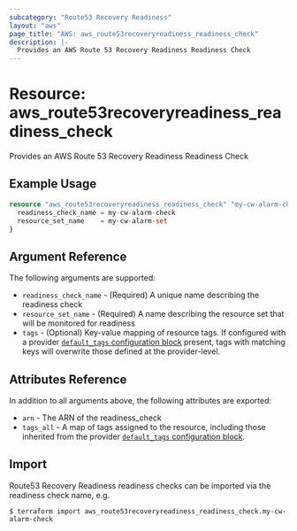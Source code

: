 ```yaml
---
subcategory: "Route53 Recovery Readiness"
layout: "aws"
page_title: "AWS: aws_route53recoveryreadiness_readiness_check"
description: |-
  Provides an AWS Route 53 Recovery Readiness Readiness Check
---
```


# Resource: aws_route53recoveryreadiness_readiness_check

Provides an AWS Route 53 Recovery Readiness Readiness Check

## Example Usage

```terraform
resource "aws_route53recoveryreadiness_readiness_check" "my-cw-alarm-check" {
  readiness_check_name = my-cw-alarm-check
  resource_set_name    = my-cw-alarm-set
}
```

## Argument Reference

The following arguments are supported:

* `readiness_check_name` - (Required) A unique name describing the readiness check
* `resource_set_name` - (Required) A name describing the resource set that will be monitored for readiness
* `tags` - (Optional) Key-value mapping of resource tags. If configured with a provider [`default_tags` configuration block](/docs/providers/aws/index.html#default_tags-configuration-block) present, tags with matching keys will overwrite those defined at the provider-level.

## Attributes Reference

In addition to all arguments above, the following attributes are exported:

* `arn` - The ARN of the readiness_check
* `tags_all` - A map of tags assigned to the resource, including those inherited from the provider [`default_tags` configuration block](/docs/providers/aws/index.html#default_tags-configuration-block).

## Import

Route53 Recovery Readiness readiness checks can be imported via the readiness check name, e.g.

```
$ terraform import aws_route53recoveryreadiness_readiness_check.my-cw-alarm-check
```
